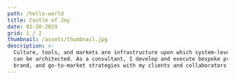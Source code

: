 ```yaml
---
path: /hello-world
title: Castle of Joy
date: 02-20-2019
grid: 1 / 2
thumbnail: /assets/thumbnail.jpg
description: >-
  Culture, tools, and markets are infrastructure upon which system-level changes
  can be architected. As a consultant, I develop and execute bespoke product,
  brand, and go-to-market strategies with my clients and collaborators.
---
```


